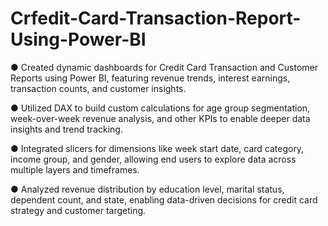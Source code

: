 # Crfedit-Card-Transaction-Report-Using-Power-BI

● Created dynamic dashboards for Credit Card Transaction and Customer Reports using
Power BI, featuring revenue trends, interest earnings, transaction counts, and customer
insights.

● Utilized DAX to build custom calculations for age group segmentation, week-over-week
revenue analysis, and other KPIs to enable deeper data insights and trend tracking.

● Integrated slicers for dimensions like week start date, card category, income group, and
gender, allowing end users to explore data across multiple layers and timeframes.

● Analyzed revenue distribution by education level, marital status, dependent count, and
state, enabling data-driven decisions for credit card strategy and customer targeting.
